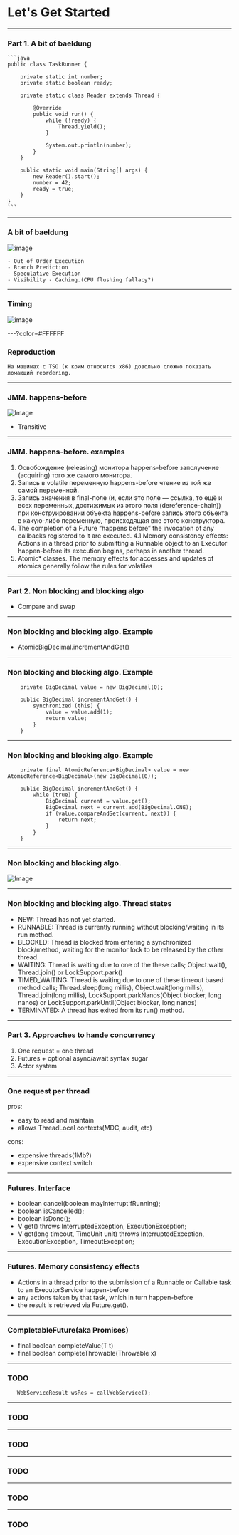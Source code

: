 # Let's Get **Started**

---

### Part 1. A bit of baeldung

    ```java
    public class TaskRunner {

        private static int number;
        private static boolean ready;

        private static class Reader extends Thread {

            @Override
            public void run() {
                while (!ready) {
                    Thread.yield();
                }

                System.out.println(number);
            }
        }

        public static void main(String[] args) {
            new Reader().start();
            number = 42;
            ready = true;
        }
    }
    ```

---

### A bit of baeldung

![image](https://www.baeldung.com/wp-content/uploads/2017/08/cpu.png)

```
- Out of Order Execution
- Branch Prediction
- Speculative Execution
- Visibility - Caching.(CPU flushing fallacy?)
```

---

### Timing

![image](https://4.bp.blogspot.com/-fvYQdIN_XRM/URy239FMHPI/AAAAAAAAAGs/Jkqa8T3gbTk/s1600/MemoryHeirarchy.png)

---?color=#FFFFFF

### Reproduction

```
На машинах с TSO (к коим относится x86) довольно сложно показать
ломающий reordering.
```

---

### JMM. happens-before

![Image](https://www.baeldung.com/wp-content/uploads/2017/08/happens-before.png)

- Transitive

---

### JMM. happens-before. examples

1. Освобождение (releasing) монитора happens-before заполучение (acquiring) того же самого монитора.
2. Запись в volatile переменную happens-before чтение из той же самой переменной.
3. Запись значения в final-поле (и, если это поле — ссылка, то ещё и всех переменных, достижимых из этого поля (dereference-chain)) при конструировании объекта happens-before запись этого объекта в какую-либо переменную, происходящая вне этого конструктора.
4. The completion of a Future “happens before” the invocation of any callbacks registered to it are executed.
4.1 Memory consistency effects: Actions in a thread prior to submitting a Runnable object to an Executor happen-before its execution begins, perhaps in another thread.
5. Atomic* classes. The memory effects for accesses and updates of atomics generally follow the rules for volatiles

---

### Part 2. Non blocking and blocking algo

- Compare and swap

---

### Non blocking and blocking algo. Example

- AtomicBigDecimal.incrementAndGet()

---

### Non blocking and blocking algo. Example

```
    private BigDecimal value = new BigDecimal(0);

    public BigDecimal incrementAndGet() {
        synchronized (this) {
            value = value.add(1);
            return value;
        }
    }
```

---

### Non blocking and blocking algo. Example

```
    private final AtomicReference<BigDecimal> value = new AtomicReference<BigDecimal>(new BigDecimal(0));

    public BigDecimal incrementAndGet() {
        while (true) {
            BigDecimal current = value.get();
            BigDecimal next = current.add(BigDecimal.ONE);
            if (value.compareAndSet(current, next)) {
                return next;
            }
        }
    }
```

---

### Non blocking and blocking algo.

![Image](https://media.geeksforgeeks.org/wp-content/uploads/threadLifeCycle.jpg)

---

### Non blocking and blocking algo. Thread states

 - NEW:	Thread has not yet started.
 - RUNNABLE:	Thread is currently running without blocking/waiting in its run method.
 - BLOCKED:	Thread is blocked from entering a synchronized block/method, waiting for the monitor lock to be released by the other thread.
 - WAITING:	Thread is waiting due to one of the these calls; Object.wait(), Thread.join() or LockSupport.park()
 - TIMED_WAITING:	Thread is waiting due to one of these timeout based method calls; Thread.sleep(long millis), Object.wait(long millis), Thread.join(long millis), LockSupport.parkNanos(Object blocker, long nanos) or LockSupport.parkUntil(Object blocker, long nanos)
 - TERMINATED:	A thread has exited from its run() method.


---

### Part 3. Approaches to hande concurrency

1. One request = one thread
2. Futures + optional async/await syntax sugar
3. Actor system



---

### One request per thread

pros:
 - easy to read and maintain
 - allows ThreadLocal contexts(MDC, audit, etc)

cons:
 - expensive threads(1Mb?)
 - expensive context switch


---

### Futures. Interface

 - boolean cancel(boolean mayInterruptIfRunning);
 - boolean isCancelled();
 - boolean isDone();
 - V get() throws InterruptedException, ExecutionException;
 - V get(long timeout, TimeUnit unit) throws InterruptedException, ExecutionException, TimeoutException;

---

### Futures. Memory consistency effects

 - Actions in a thread prior to the submission of a Runnable or Callable task to an ExecutorService happen-before
 - any actions taken by that task, which in turn happen-before
 - the result is retrieved via Future.get().

---

### CompletableFuture(aka Promises)

 - final boolean completeValue(T t)
 - final boolean completeThrowable(Throwable x)

---

### TODO

```
   WebServiceResult wsRes = callWebService();

```

---

### TODO

---

### TODO

---

### TODO

---

### TODO

---

### TODO
